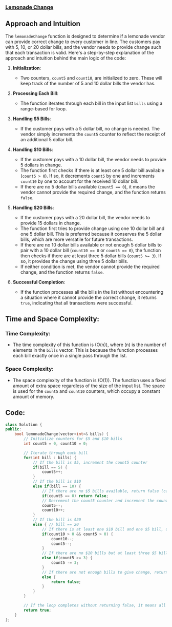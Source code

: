 ### [Lemonade Change](https://leetcode.com/problems/lemonade-change/description/)

## Approach and Intuition

The `lemonadeChange` function is designed to determine if a lemonade vendor can provide correct change to every customer in line. The customers pay with 5, 10, or 20 dollar bills, and the vendor needs to provide change such that each transaction is valid. Here's a step-by-step explanation of the approach and intuition behind the main logic of the code:

1. **Initialization**:
   - Two counters, `count5` and `count10`, are initialized to zero. These will keep track of the number of 5 and 10 dollar bills the vendor has.

2. **Processing Each Bill**:
   - The function iterates through each bill in the input list `bills` using a range-based for loop.
   
3. **Handling $5 Bills**:
   - If the customer pays with a 5 dollar bill, no change is needed. The vendor simply increments the `count5` counter to reflect the receipt of an additional 5 dollar bill.
   
4. **Handling $10 Bills**:
   - If the customer pays with a 10 dollar bill, the vendor needs to provide 5 dollars in change.
   - The function first checks if there is at least one 5 dollar bill available (`count5 > 0`). If so, it decrements `count5` by one and increments `count10` by one to account for the received 10 dollar bill.
   - If there are no 5 dollar bills available (`count5 == 0`), it means the vendor cannot provide the required change, and the function returns `false`.

5. **Handling $20 Bills**:
   - If the customer pays with a 20 dollar bill, the vendor needs to provide 15 dollars in change.
   - The function first tries to provide change using one 10 dollar bill and one 5 dollar bill. This is preferred because it conserves the 5 dollar bills, which are more versatile for future transactions.
   - If there are no 10 dollar bills available or not enough 5 dollar bills to pair with a 10 dollar bill (`count10 == 0` or `count5 == 0`), the function then checks if there are at least three 5 dollar bills (`count5 >= 3`). If so, it provides the change using three 5 dollar bills.
   - If neither condition is met, the vendor cannot provide the required change, and the function returns `false`.

6. **Successful Completion**:
   - If the function processes all the bills in the list without encountering a situation where it cannot provide the correct change, it returns `true`, indicating that all transactions were successful.

## Time and Space Complexity:
### Time Complexity:
- The time complexity of this function is \(O(n)\), where \(n\) is the number of elements in the `bills` vector. This is because the function processes each bill exactly once in a single pass through the list.

### Space Complexity:
- The space complexity of the function is \(O(1)\). The function uses a fixed amount of extra space regardless of the size of the input list. The space is used for the `count5` and `count10` counters, which occupy a constant amount of memory.


## Code:
```cpp
class Solution {
public:
    bool lemonadeChange(vector<int>& bills) {
        // Initialize counters for $5 and $10 bills
        int count5 = 0, count10 = 0;

        // Iterate through each bill
        for(int bill : bills) {
            // If the bill is $5, increment the count5 counter
            if(bill == 5) {
                count5++;
            }
            // If the bill is $10
            else if(bill == 10) {
                // If there are no $5 bills available, return false (cannot give change)
                if(count5 == 0) return false;
                // Decrement the count5 counter and increment the count10 counter
                count5--;
                count10++;
            }
            // If the bill is $20
            else { // bill == 20
                // If there is at least one $10 bill and one $5 bill, use them for change
                if(count10 > 0 && count5 > 0) {
                    count10--;
                    count5--;
                }
                // If there are no $10 bills but at least three $5 bills, use three $5 bills for change
                else if(count5 >= 3) {
                    count5 -= 3;
                }
                // If there are not enough bills to give change, return false
                else {
                    return false;
                }
            }
        }

        // If the loop completes without returning false, it means all bills were successfully processed
        return true;
    }
};
```
